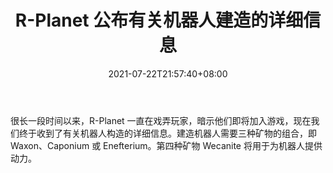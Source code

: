 ﻿---
title: "R-Planet 公布有关机器人建造的详细信息"
date: 2021-07-22T21:57:40+08:00
lastmod: 2021-07-22T16:45:40+08:00
draft: false
authors: ["Bound"]
description: "很长一段时间以来，R-Planet 一直在戏弄玩家，暗示他们即将加入游戏，现在我们终于收到了有关机器人构造的详细信息。建造机器人需要三种矿物的组合，即 Waxon、Caponium 或 Enefterium。第四种矿物 Wecanite 将用于为机器人提供动力。"
featuredImage: "r-planet-robot-construction-teaser.png"
tags: ["Virtual World","虚拟世界","Play to Earn"]
categories: ["news"]
news: ["虚拟世界"]
weight: 
lightgallery: true
pinned: false
recommend: false
recommend1: false
---

很长一段时间以来，R-Planet 一直在戏弄玩家，暗示他们即将加入游戏，现在我们终于收到了有关机器人构造的详细信息。建造机器人需要三种矿物的组合，即 Waxon、Caponium 或 Enefterium。第四种矿物 Wecanite 将用于为机器人提供动力。

<!--more-->

